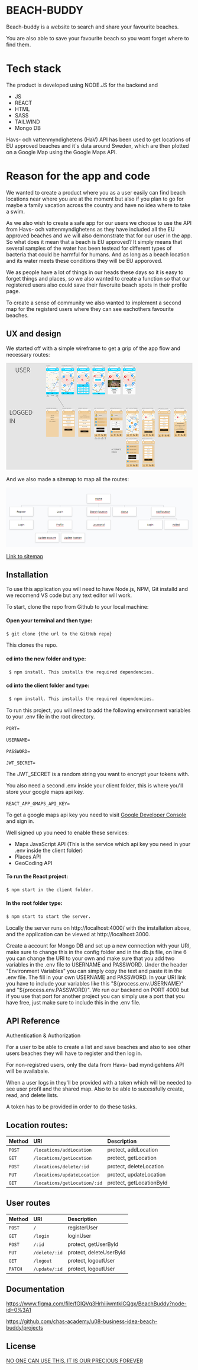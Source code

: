 # BEACH-BUDDY

Beach-buddy is a website to search and share your favourite beaches.

You are also able to save your favourite beach so you wont forget where to find them.

# Tech stack

The product is developed using NODE.JS for the backend and

- JS
- REACT
- HTML
- SASS
- TAILWIND
- Mongo DB

Havs- och vattenmyndighetens (HaV) API has been used to get locations of EU approved beaches and it`s data around Sweden, which are then plotted on a Google Map using the Google Maps API.

# Reason for the app and code

We wanted to create a product where you as a user easily can find beach locations near where you are at the moment but also if you plan to go for maybe a family vacation across the country and have no idea where to take a swim.

As we also wish to create a safe app for our users we choose to use the API from Havs- och vattenmyndighetens as they have included all the EU approved beaches and we will also demonstrate that for our user in the app. So what does it mean that a beach is EU approved? It simply means that several samples of the water has been testead for different types of bacteria that could be harmful for humans. And as long as a beach location and its water meets these conditions they will be EU apporoved.

We as people have a lot of things in our heads these days so it is easy to forget things and places, so we also wanted to create a function so that our registered users also could save their favoruite beach spots in their profile page.

To create a sense of community we also wanted to implement a second map for the registerd users where they can see eachothers favourite beaches.

## UX and design

We started off with a simple wireframe to get a grip of the app flow and necessary routes:

![](src\assets\readme\wireframe.png "Wireframe")

And we also made a sitemap to map all the routes:

![](src\assets\readme\sitemap.png "Sitemap")


[Link to sitemap](https://www.gloomaps.com/MidpxfRbHf)




## Installation

To use this application you will need to have Node.js, NPM, Git installd and we recomend VS code but any text editor will work.

To start, clone the repo from Github to your local machine:

#### Open your terminal and then type:

```bash
$ git clone {the url to the GitHub repo}
```

This clones the repo.

#### cd into the new folder and type:

```bash
 $ npm install. This installs the required dependencies.
```

#### cd into the client folder and type:

```bash
 $ npm install. This installs the required dependencies.
```

To run this project, you will need to add the following environment variables to your .env file in the root directory.

`PORT=`

`USERNAME=`

`PASSWORD=`

`JWT_SECRET=`

The JWT_SECRET is a random string you want to encrypt your tokens with.

You also need a second .env inside your client folder, this is where you'll store your google maps api key.

`REACT_APP_GMAPS_API_KEY=`

To get a google maps api key you need to visit [Google Developer Console](https://console.cloud.google.com/ "Google's Developer Console") and sign in.

Well signed up you need to enable these services:

- Maps JavaScript API (This is the service which api key you need in your .env inside the client folder)
- Places API
- GeoCoding API

#### To run the React project:

```bash
$ npm start in the client folder.
```

#### In the root folder type:

```bash
$ npm start to start the server.

```

Locally the server runs on http://localhost:4000/ with the installation above, and the application can be viewed at http://localhost:3000.

Create a account for Mongo DB and set up a new connection with your URI, make sure to change this in the config folder and in the db.js file, on line 6 you can change the URI to your own and make sure that you add two variables in the .env file to USERNAME and PASSWORD. Under the header "Environment Variables" you can simply copy the text and paste it in the .env file. The fill in your own USERNAME and PASSWORD. In your URI link you have to include your variables like this "${process.env.USERNAME}" and "${process.env.PASSWORD}". We run our backend on PORT 4000 but if you use that port for another project you can simply use a port that you have free, just make sure to include this in the .env file.

## API Reference

Authentication & Authorization

For a user to be able to create a list and save beaches and also to see other users beaches they will have to register and then log in.

For non-registred users, only the data from Havs- bad myndigehtens API will be availabale.

When a user logs in they'll be provided with a token which will be needed to see user profil and the shared map. Also to be able to sucessfully create, read, and delete lists.

A token has to be provided in order to do these tasks.

## Location routes:

| Method | URI                          | Description              |
| :----- | :--------------------------- | :----------------------- |
| `POST` | `/locations/addLocation`     | protect, addLocation     |
| `GET`  | `/locations/getLocation`     | protect, getLocation     |
| `POST` | `/locations/delete/:id`      | protect, deleteLocation  |
| `PUT`  | `/locations/updateLocation`  | protect, updateLocation  |
| `GET`  | `/locations/getLocation/:id` | protect, getLocationById |

## User routes

| Method  | URI           | Description             |
| :------ | :------------ | :---------------------- |
| `POST`  | `/`           | registerUser            |
| `GET`   | `/login`      | loginUser               |
| `POST`  | `/:id`        | protect, getUserById    |
| `PUT`   | `/delete/:id` | protect, deleteUserById |
| `GET`   | `/logout`     | protect, logoutUser     |
| `PATCH` | `/update/:id` | protect, logoutUser     |

## Documentation

<!-- [Documentation](https://linktodocumentation) -->

https://www.figma.com/file/fGIQVq3HrhiiiwmtkICQgx/BeachBuddy?node-id=0%3A1

https://github.com/chas-academy/u08-business-idea-beach-buddy/projects

## License

[NO ONE CAN USE THIS, IT IS OUR PRECIOUS FOREVER](https://choosealicense.com/licenses/mit/)
